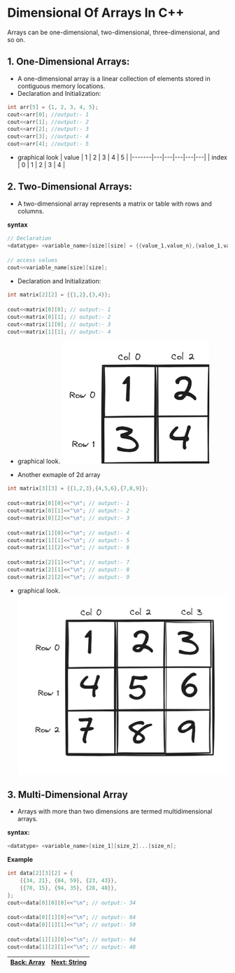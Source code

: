 # Dimensional Of Arrays In C++

Arrays can be one-dimensional, two-dimensional, three-dimensional, and so on.

## 1. One-Dimensional Arrays:
* A one-dimensional array is a linear collection of elements stored in contiguous memory locations.
* Declaration and Initialization:
```cpp
int arr[5] = {1, 2, 3, 4, 5};
cout<<arr[0]; //output:- 1
cout<<arr[1]; //output:- 2
cout<<arr[2]; //output:- 3
cout<<arr[3]; //output:- 4
cout<<arr[4]; //output:- 5
```

* graphical look
| value | 1 | 2 | 3 | 4 | 5 |
|-------|---|---|---|---|---|
| index | 0 | 1 | 2 | 3 | 4 |

## 2. Two-Dimensional Arrays:
* A two-dimensional array represents a matrix or table with rows and columns.

**syntax**
```cpp
// Declaration
<datatype> <variable_name>[size][size] = {{value_1,value_n},{value_1,value_n}};

// access values
cout<<variable_name[size][size];
```
* Declaration and Initialization:
```cpp
int matrix[2][2] = {{1,2},{3,4}};

cout<<matrix[0][0]; // output:- 1
cout<<matrix[0][1]; // output:- 2
cout<<matrix[1][0]; // output:- 3
cout<<matrix[1][1]; // output:- 4
```
* graphical look.
![2d image](../assets/images/2d%20E1.png)

* Another exmaple of 2d array

```cpp
int matrix[3][3] = {{1,2,3},{4,5,6},{7,8,9}};

cout<<matrix[0][0]<<"\n"; // output:- 1
cout<<matrix[0][1]<<"\n"; // output:- 2
cout<<matrix[0][2]<<"\n"; // output:- 3

cout<<matrix[1][0]<<"\n"; // output:- 4
cout<<matrix[1][1]<<"\n"; // output:- 5
cout<<matrix[1][2]<<"\n"; // output:- 6

cout<<matrix[2][1]<<"\n"; // output:- 7
cout<<matrix[2][1]<<"\n"; // output:- 8
cout<<matrix[2][2]<<"\n"; // output:- 9
```
* graphical look.
![2d image](../assets/images/2d%20E2.png)


## 3. Multi-Dimensional Array
* Arrays with more than two dimensions are termed multidimensional arrays.

**syntax:**
```cpp
<datatype> <variable_name>[size_1][size_2]...[size_n];
```

**Example**
```cpp
int data[2][3][2] = {
    {{34, 21}, {84, 59}, {23, 43}},
    {{78, 15}, {94, 35}, {28, 48}},
};
cout<<data[0][0][0]<<"\n"; // output:- 34

cout<<data[0][1][0]<<"\n"; // output:- 84
cout<<data[0][1][1]<<"\n"; // output:- 59

cout<<data[1][1][0]<<"\n"; // output:- 94
cout<<data[1][2][1]<<"\n"; // output:- 48
```

| [Back: Array](./readme.md) | [Next: String](./strings.md) |
| -------------------------- | ---------------------------- |